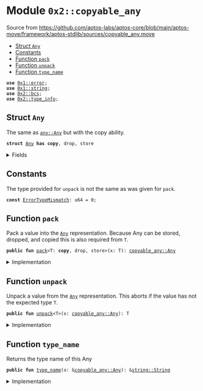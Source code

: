 
<a name="0x2_copyable_any"></a>

# Module `0x2::copyable_any`

Source from https://github.com/aptos-labs/aptos-core/blob/main/aptos-move/framework/aptos-stdlib/sources/copyable_any.move


-  [Struct `Any`](#0x2_copyable_any_Any)
-  [Constants](#@Constants_0)
-  [Function `pack`](#0x2_copyable_any_pack)
-  [Function `unpack`](#0x2_copyable_any_unpack)
-  [Function `type_name`](#0x2_copyable_any_type_name)


<pre><code><b>use</b> <a href="">0x1::error</a>;
<b>use</b> <a href="">0x1::string</a>;
<b>use</b> <a href="bcs.md#0x2_bcs">0x2::bcs</a>;
<b>use</b> <a href="type_info.md#0x2_type_info">0x2::type_info</a>;
</code></pre>



<a name="0x2_copyable_any_Any"></a>

## Struct `Any`

The same as <code><a href="any.md#0x2_any_Any">any::Any</a></code> but with the copy ability.


<pre><code><b>struct</b> <a href="copyable_any.md#0x2_copyable_any_Any">Any</a> <b>has</b> <b>copy</b>, drop, store
</code></pre>



<details>
<summary>Fields</summary>


<dl>
<dt>
<code><a href="">type_name</a>: <a href="_String">string::String</a></code>
</dt>
<dd>

</dd>
<dt>
<code>data: <a href="">vector</a>&lt;u8&gt;</code>
</dt>
<dd>

</dd>
</dl>


</details>

<a name="@Constants_0"></a>

## Constants


<a name="0x2_copyable_any_ErrorTypeMismatch"></a>

The type provided for <code>unpack</code> is not the same as was given for <code>pack</code>.


<pre><code><b>const</b> <a href="copyable_any.md#0x2_copyable_any_ErrorTypeMismatch">ErrorTypeMismatch</a>: u64 = 0;
</code></pre>



<a name="0x2_copyable_any_pack"></a>

## Function `pack`

Pack a value into the <code><a href="copyable_any.md#0x2_copyable_any_Any">Any</a></code> representation. Because Any can be stored, dropped, and copied this is
also required from <code>T</code>.


<pre><code><b>public</b> <b>fun</b> <a href="copyable_any.md#0x2_copyable_any_pack">pack</a>&lt;T: <b>copy</b>, drop, store&gt;(x: T): <a href="copyable_any.md#0x2_copyable_any_Any">copyable_any::Any</a>
</code></pre>



<details>
<summary>Implementation</summary>


<pre><code><b>public</b> <b>fun</b> <a href="copyable_any.md#0x2_copyable_any_pack">pack</a>&lt;T: drop + store + <b>copy</b>&gt;(x: T): <a href="copyable_any.md#0x2_copyable_any_Any">Any</a> {
    <a href="copyable_any.md#0x2_copyable_any_Any">Any</a> {
        <a href="">type_name</a>: <a href="type_info.md#0x2_type_info_type_name">type_info::type_name</a>&lt;T&gt;(),
        data: <a href="../doc/bcs.md#0x1_bcs_to_bytes">bcs::to_bytes</a>(&x)
    }
}
</code></pre>



</details>

<a name="0x2_copyable_any_unpack"></a>

## Function `unpack`

Unpack a value from the <code><a href="copyable_any.md#0x2_copyable_any_Any">Any</a></code> representation. This aborts if the value has not the expected type <code>T</code>.


<pre><code><b>public</b> <b>fun</b> <a href="copyable_any.md#0x2_copyable_any_unpack">unpack</a>&lt;T&gt;(x: <a href="copyable_any.md#0x2_copyable_any_Any">copyable_any::Any</a>): T
</code></pre>



<details>
<summary>Implementation</summary>


<pre><code><b>public</b> <b>fun</b> <a href="copyable_any.md#0x2_copyable_any_unpack">unpack</a>&lt;T&gt;(x: <a href="copyable_any.md#0x2_copyable_any_Any">Any</a>): T {
    <b>assert</b>!(<a href="type_info.md#0x2_type_info_type_name">type_info::type_name</a>&lt;T&gt;() == x.<a href="">type_name</a>, <a href="_invalid_argument">error::invalid_argument</a>(<a href="copyable_any.md#0x2_copyable_any_ErrorTypeMismatch">ErrorTypeMismatch</a>));
    bcs::from_bytes&lt;T&gt;(x.data)
}
</code></pre>



</details>

<a name="0x2_copyable_any_type_name"></a>

## Function `type_name`

Returns the type name of this Any


<pre><code><b>public</b> <b>fun</b> <a href="">type_name</a>(x: &<a href="copyable_any.md#0x2_copyable_any_Any">copyable_any::Any</a>): &<a href="_String">string::String</a>
</code></pre>



<details>
<summary>Implementation</summary>


<pre><code><b>public</b> <b>fun</b> <a href="">type_name</a>(x: &<a href="copyable_any.md#0x2_copyable_any_Any">Any</a>): &String {
    &x.<a href="">type_name</a>
}
</code></pre>



</details>
